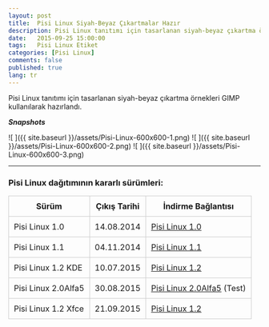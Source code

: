 ```yaml
---
layout: post
title:  Pisi Linux Siyah-Beyaz Çıkartmalar Hazır
description: Pisi Linux tanıtımı için tasarlanan siyah-beyaz çıkartma örnekleri GIMP kullanılarak hazırlandı
date:   2015-09-25 15:00:00
tags:   Pisi Linux Etiket
categories: [Pisi Linux]
comments: false
published: true
lang: tr
---
```


Pisi Linux tanıtımı için tasarlanan siyah-beyaz çıkartma örnekleri GIMP kullanılarak hazırlandı. 

***Snapshots***

![ ]({{ site.baseurl }}/assets/Pisi-Linux-600x600-1.png)
![ ]({{ site.baseurl }}/assets/Pisi-Linux-600x600-2.png)
![ ]({{ site.baseurl }}/assets/Pisi-Linux-600x600-3.png)



* * *

### Pisi Linux dağıtımının kararlı sürümleri:



| Sürüm                  |  Çıkış Tarihi |  İndirme Bağlantısı |
|------------------------|---------------|---------------------|
| Pisi Linux 1.0         |  14.08.2014   |  [Pisi Linux 1.0](https://sourceforge.net/projects/pisilinux/files/1.0/)|
| Pisi Linux 1.1         |  04.11.2014   |  [Pisi Linux 1.1](https://sourceforge.net/projects/pisilinux/files/1.1/)|
| Pisi Linux 1.2 KDE     |  10.07.2015   |  [Pisi Linux 1.2](https://sourceforge.net/projects/pisilinux/files/1.2/)|
| Pisi Linux 2.0Alfa5    |  30.08.2015   |  [Pisi Linux 2.0Alfa5](https://openload.co/f/vuimrNgPjSE/Pisi-Linux-2.0-Alfa5-KDE5-KaraKedi-x86_64.iso) (Test)
| Pisi Linux 1.2 Xfce    |  21.09.2015   |  [Pisi Linux 1.2](https://openload.co/f/R6JeYpGW3BM/Pisi-Linux-1.2-XFCE-x86_64.iso)|

<style>
            table {
                border-collapse: collapse;
                width: 100%;
            }
            th, td {
                border: 1px solid #ccc;
                padding: 10px;
            }
            table.alt tr:nth-child(even) {
                background-color: #eee;
            }
            table.alt tr:nth-child(odd) {
                background-color: #fff;
            }            
        </style>
